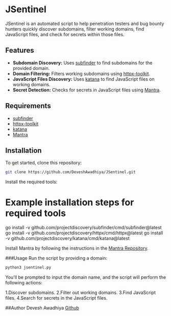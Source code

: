 # JSentinel

JSentinel is an automated script to help penetration testers and bug bounty hunters quickly discover subdomains, filter working domains, find JavaScript files, and check for secrets within those files.

## Features

- **Subdomain Discovery:** Uses [subfinder](https://github.com/projectdiscovery/subfinder) to find subdomains for the provided domain.
- **Domain Filtering:** Filters working subdomains using [httpx-toolkit](https://github.com/projectdiscovery/httpx).
- **JavaScript Files Discovery:** Uses [katana](https://github.com/projectdiscovery/katana) to find JavaScript files on working domains.
- **Secret Detection:** Checks for secrets in JavaScript files using [Mantra](https://github.com/MrEmpy/Mantra).

## Requirements

- [subfinder](https://github.com/projectdiscovery/subfinder)
- [httpx-toolkit](https://github.com/projectdiscovery/httpx)
- [katana](https://github.com/projectdiscovery/katana)
- [Mantra](https://github.com/MrEmpy/Mantra)

## Installation

To get started, clone this repository:

```bash
git clone https://github.com/DeveshAwadhiya/JSentinel.git
```
Install the required tools:

# Example installation steps for required tools
go install -v github.com/projectdiscovery/subfinder/cmd/subfinder@latest
go install -v github.com/projectdiscovery/httpx/cmd/httpx@latest
go install -v github.com/projectdiscovery/katana/cmd/katana@latest

Install Mantra by following the instructions in the [Mantra Repository](https://github.com/MrEmpy/Mantra).

###Usage
Run the script by providing a domain:

```bash
python3 jsentinel.py
```


You'll be prompted to input the domain name, and the script will perform the following actions:

1.Discover subdomains.
2.Filter out working domains.
3.Find JavaScript files.
4.Search for secrets in the JavaScript files.

##Author
Devesh Awadhiya
[Github](https://github.com/DeveshAwadhiya)
